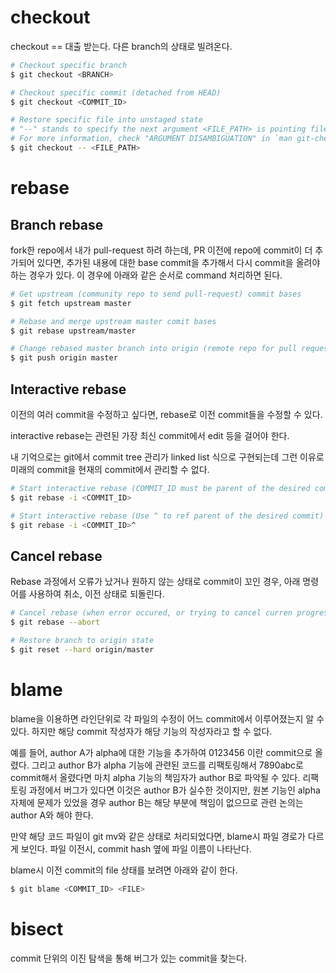 # checkout
checkout == 대출 받는다. 다른 branch의 상태로 빌려온다.

```sh
# Checkout specific branch
$ git checkout <BRANCH>

# Checkout specific commit (detached from HEAD)
$ git checkout <COMMIT_ID>

# Restore specific file into unstaged state
# "--" stands to specify the next argument <FILE_PATH> is pointing file path
# For more information, check "ARGUMENT DISAMBIGUATION" in `man git-checkout`
$ git checkout -- <FILE_PATH>
```

# rebase
## Branch rebase
fork한 repo에서 내가 pull-request 하려 하는데, PR 이전에 repo에 commit이
더 추가되어 있다면, 추가된 내용에 대한 base commit을 추가해서 다시 commit을
올려야 하는 경우가 있다. 이 경우에 아래와 같은 순서로 command 처리하면 된다.

```sh
# Get upstream (community repo to send pull-request) commit bases
$ git fetch upstream master

# Rebase and merge upstream master comit bases
$ git rebase upstream/master

# Change rebased master branch into origin (remote repo for pull request)
$ git push origin master
```

## Interactive rebase
이전의 여러 commit을 수정하고 싶다면, rebase로 이전 commit들을 수정할 수 있다.

interactive rebase는 관련된 가장 최신 commit에서 edit 등을 걸어야 한다.

내 기억으로는 git에서 commit tree 관리가 linked list 식으로 구현되는데
그런 이유로 미래의 commit을 현재의 commit에서 관리할 수 없다.

```sh
# Start interactive rebase (COMMIT_ID must be parent of the desired commit)
$ git rebase -i <COMMIT_ID>

# Start interactive rebase (Use ^ to ref parent of the desired commit)
$ git rebase -i <COMMIT_ID>^
```

## Cancel rebase
Rebase 과정에서 오류가 났거나 원하지 않는 상태로 commit이 꼬인 경우, 아래
명령어를 사용하여 취소, 이전 상태로 되돌린다.

```sh
# Cancel rebase (when error occured, or trying to cancel curren progress)
$ git rebase --abort

# Restore branch to origin state
$ git reset --hard origin/master
```

# blame
blame을 이용하면 라인단위로 각 파일의 수정이 어느 commit에서 이루어졌는지 알 수
있다. 하지만 해당 commit 작성자가 해당 기능의 작성자라고 할 수 없다.

예를 들어, author A가 alpha에 대한 기능을 추가하여 0123456 이란 commit으로
올렸다. 그리고 author B가 alpha 기능에 관련된 코드를 리팩토링해서 7890abc로
commit해서 올렸다면 마치 alpha 기능의 책임자가 author B로 파악될 수 있다.
리팩토링 과정에서 버그가 있다면 이것은 author B가 실수한 것이지만, 원본
기능인 alpha 자체에 문제가 있었을 경우 author B는 해당 부분에 책임이 없으므로
관련 논의는 author A와 해야 한다.

만약 해당 코드 파일이 git mv와 같은 상태로 처리되었다면, blame시 파일 경로가
다르게 보인다. 파일 이전시, commit hash 옆에 파일 이름이 나타난다.

blame시 이전 commit의 file 상태를 보려면 아래와 같이 한다.
```sh
$ git blame <COMMIT_ID> <FILE>
```

# bisect
commit 단위의 이진 탐색을 통해 버그가 있는 commit을 찾는다.
